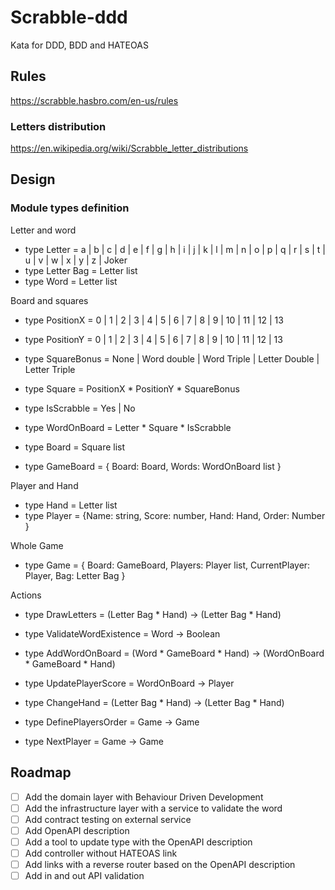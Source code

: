 # Scrabble-ddd

Kata for DDD, BDD and HATEOAS

## Rules

https://scrabble.hasbro.com/en-us/rules

### Letters distribution

https://en.wikipedia.org/wiki/Scrabble_letter_distributions

## Design

### Module types definition

Letter and word

- type Letter = a | b | c | d | e | f | g | h | i | j | k | l | m | n | o | p | q | r | s | t | u | v | w | x | y | z | Joker
- type Letter Bag = Letter list
- type Word = Letter list

Board and squares

- type PositionX = 0 | 1 | 2 | 3 | 4 | 5 | 6 | 7 | 8 | 9 | 10 | 11 | 12 | 13
- type PositionY = 0 | 1 | 2 | 3 | 4 | 5 | 6 | 7 | 8 | 9 | 10 | 11 | 12 | 13
- type SquareBonus = None | Word double | Word Triple | Letter Double | Letter Triple
- type Square = PositionX * PositionY * SquareBonus

- type IsScrabble = Yes | No
- type WordOnBoard = Letter * Square * IsScrabble

- type Board = Square list
- type GameBoard = { Board: Board, Words: WordOnBoard list }

Player and Hand

- type Hand = Letter list
- type Player = {Name: string, Score: number, Hand: Hand, Order: Number }

Whole Game

- type Game = { Board: GameBoard, Players: Player list, CurrentPlayer: Player, Bag: Letter Bag }

Actions

- type DrawLetters = (Letter Bag * Hand) -> (Letter Bag * Hand)

- type ValidateWordExistence = Word -> Boolean
- type AddWordOnBoard = (Word * GameBoard * Hand) -> (WordOnBoard * GameBoard * Hand)
- type UpdatePlayerScore = WordOnBoard -> Player

- type ChangeHand = (Letter Bag * Hand) -> (Letter Bag * Hand)

- type DefinePlayersOrder = Game -> Game
- type NextPlayer = Game -> Game

## Roadmap

- [ ] Add the domain layer with Behaviour Driven Development 
- [ ] Add the infrastructure layer with a service to validate the word
- [ ] Add contract testing on external service
- [ ] Add OpenAPI description
- [ ] Add a tool to update type with the OpenAPI description
- [ ] Add controller without HATEOAS link
- [ ] Add links with a reverse router based on the OpenAPI description
- [ ] Add in and out API validation